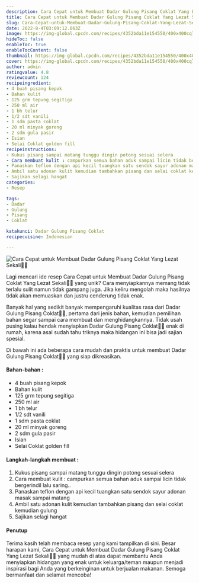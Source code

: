 ```yaml
---
description: Cara Cepat untuk Membuat Dadar Gulung Pisang Coklat Yang Lezat Sekali"
title: Cara Cepat untuk Membuat Dadar Gulung Pisang Coklat Yang Lezat Sekali
slug: Cara-Cepat-untuk-Membuat-Dadar-Gulung-Pisang-Coklat-Yang-Lezat-Sekali
date: 2022-8-4T03:09:12.063Z
image: https://img-global.cpcdn.com/recipes/4352bda11e154550/400x400cq70/photo.jpg
hideToc: false
enableToc: true
enableTocContent: false
thumbnail: https://img-global.cpcdn.com/recipes/4352bda11e154550/400x400cq70/photo.jpg
cover: https://img-global.cpcdn.com/recipes/4352bda11e154550/400x400cq70/photo.jpg
author: admin
ratingvalue: 4.8
reviewcount: 124
recipeingredient:
- 4 buah pisang kepok
- Bahan kulit
- 125 grm tepung segitiga
- 250 ml air
- 1 bh telur
- 1/2 sdt vanili
- 1 sdm pasta coklat
- 20 ml minyak goreng
- 2 sdm gula pasir
- Isian
- Selai Coklat golden fill
recipeinstructions:
- Kukus pisang sampai matang tunggu dingin potong sesuai selera
- Cara membuat kulit : campurkan semua bahan aduk sampai licin tidak bergerindil lalu saring..
- Panaskan teflon dengan api kecil tuangkan satu sendok sayur adonan masak sampai matang
- Ambil satu adonan kulit kemudian tambahkan pisang dan selai coklat kemudian gulung
- Sajikan selagi hangat
categories:
- Resep

tags:
- Dadar
- Gulung
- Pisang
- Coklat

katakunci: Dadar Gulung Pisang Coklat
recipecuisine: Indonesian

---
```


![Cara Cepat untuk Membuat Dadar Gulung Pisang Coklat Yang Lezat Sekali👩‍🍳](https://img-global.cpcdn.com/recipes/4352bda11e154550/400x400cq70/photo.jpg)

Lagi mencari ide resep Cara Cepat untuk Membuat Dadar Gulung Pisang Coklat Yang Lezat Sekali👩‍🍳 yang unik? Cara menyiapkannya memang tidak terlalu sulit namun tidak gampang juga. Jika keliru mengolah maka hasilnya tidak akan memuaskan dan justru cenderung tidak enak.

Banyak hal yang sedikit banyak mempengaruhi kualitas rasa dari Dadar Gulung Pisang Coklat👩‍🍳, pertama dari jenis bahan, kemudian pemilihan bahan segar sampai cara membuat dan menghidangkannya. Tidak usah pusing kalau hendak menyiapkan Dadar Gulung Pisang Coklat👩‍🍳 enak di rumah, karena asal sudah tahu triknya maka hidangan ini bisa jadi sajian spesial.

Di bawah ini ada beberapa cara mudah dan praktis untuk membuat Dadar Gulung Pisang Coklat👩‍🍳 yang siap dikreasikan.

<!--inarticleads1-->

#### Bahan-bahan :

- 4 buah pisang kepok
- Bahan kulit
- 125 grm tepung segitiga
- 250 ml air
- 1 bh telur
- 1/2 sdt vanili
- 1 sdm pasta coklat
- 20 ml minyak goreng
- 2 sdm gula pasir
- Isian
- Selai Coklat golden fill

<!--inarticleads2-->

#### Langkah-langkah membuat :

1. Kukus pisang sampai matang tunggu dingin potong sesuai selera
1. Cara membuat kulit : campurkan semua bahan aduk sampai licin tidak bergerindil lalu saring..
1. Panaskan teflon dengan api kecil tuangkan satu sendok sayur adonan masak sampai matang
1. Ambil satu adonan kulit kemudian tambahkan pisang dan selai coklat kemudian gulung
1. Sajikan selagi hangat

#### Penutup

Terima kasih telah membaca resep yang kami tampilkan di sini. Besar harapan kami, Cara Cepat untuk Membuat Dadar Gulung Pisang Coklat Yang Lezat Sekali👩‍🍳 yang mudah di atas dapat membantu Anda menyiapkan hidangan yang enak untuk keluarga/teman maupun menjadi inspirasi bagi Anda yang berkeinginan untuk berjualan makanan. Semoga bermanfaat dan selamat mencoba!